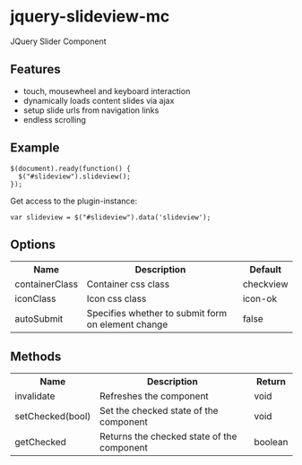 jquery-slideview-mc
===================

JQuery Slider Component

Features
--------
* touch, mousewheel and keyboard interaction
* dynamically loads content slides via ajax
* setup slide urls from navigation links
* endless scrolling

Example
-------

```
$(document).ready(function() {
  $("#slideview").slideview();
});
```

Get access to the plugin-instance:
```
var slideview = $("#slideview").data('slideview');
```


Options
-------
<table>
  <tr>
    <th>Name</th><th>Description</th><th>Default</th>
  </tr>
  <tr>
    <td>containerClass</td><td>Container css class</td><td>checkview</td>
  </tr>
  <tr>
    <td>iconClass</td><td>Icon css class</td><td>icon-ok</td>
  </tr>
  <tr>
    <td>autoSubmit</td><td>Specifies whether to submit form on element change</td><td>false</td>
  </tr>
</table>

Methods
-------
<table>
  <tr>
    <th>Name</th><th>Description</th><th>Return</th>
  </tr>
  <tr>
    <td>invalidate</td><td>Refreshes the component</td><td>void</td>
  </tr>
  <tr>
    <td>setChecked(bool)</td><td>Set the checked state of the component</td><td>void</td>
  </tr>
  <tr>
    <td>getChecked</td><td>Returns the checked state of the component</td><td>boolean</td>
  </tr>
</table>